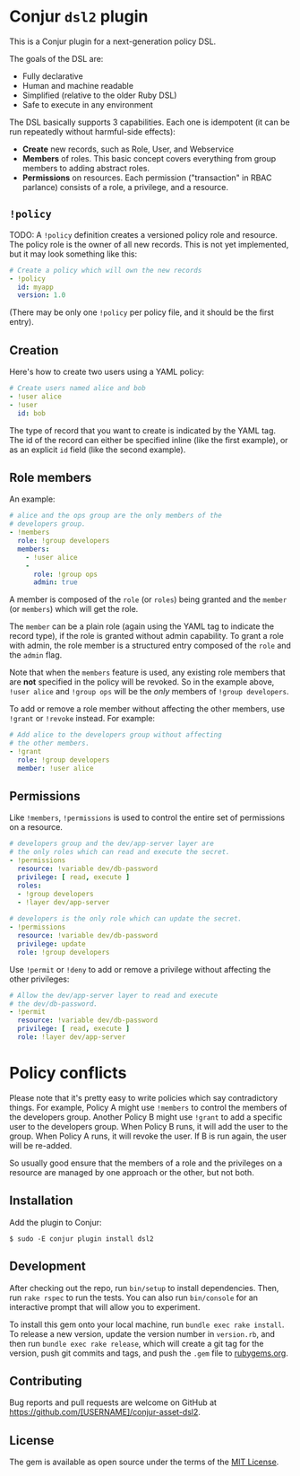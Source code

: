 # Conjur `dsl2` plugin

This is a Conjur plugin for a next-generation policy DSL.

The goals of the DSL are:

* Fully declarative
* Human and machine readable
* Simplified (relative to the older Ruby DSL)
* Safe to execute in any environment

The DSL basically supports 3 capabilities. Each one is idempotent (it can be run repeatedly without harmful-side effects):

* **Create** new records, such as Role, User, and Webservice
* **Members** of roles. This basic concept covers everything from group members to adding abstract roles.
* **Permissions** on resources. Each permission ("transaction" in RBAC parlance) consists of a role, a privilege, and a resource. 

## `!policy`

TODO: A `!policy` definition creates a versioned policy role and resource. The policy role is the owner of all new records. This is not yet implemented, but it may look something like this:

```yaml
# Create a policy which will own the new records
- !policy
  id: myapp
  version: 1.0
```

(There may be only one `!policy` per policy file, and it should be the first entry).

## Creation

Here's how to create two users using a YAML policy:

```yaml
# Create users named alice and bob
- !user alice
- !user
  id: bob
```

The type of record that you want to create is indicated by the YAML tag. The id of the record can either be specified inline (like the first example), or as an explicit `id` field (like the second example).

## Role members

An example:

```yaml
# alice and the ops group are the only members of the 
# developers group.
- !members
  role: !group developers
  members:
    - !user alice
    - 
      role: !group ops
      admin: true

```

A member is composed of the `role` (or `roles`) being granted and the `member` (or `members`) which will get the role. 

The `member` can be a plain role (again using the YAML tag to indicate the record type), if the role is granted without admin capability. To grant a role with admin, the role member is a structured entry composed of the `role` and the `admin` flag.

Note that when the `members` feature is used, any existing role members that are **not** specified in the policy will be revoked. So in the example above, `!user alice` and `!group ops` will be the *only* members of `!group developers`.

To add or remove a role member without affecting the other members, use `!grant`  or `!revoke` instead. For example:

```yaml
# Add alice to the developers group without affecting
# the other members.
- !grant
  role: !group developers
  member: !user alice
```

## Permissions

Like `!members`, `!permissions` is used to control the entire set of permissions on a resource.

```yaml
# developers group and the dev/app-server layer are
# the only roles which can read and execute the secret.
- !permissions
  resource: !variable dev/db-password
  privilege: [ read, execute ]
  roles:
  - !group developers
  - !layer dev/app-server
  
# developers is the only role which can update the secret.
- !permissions
  resource: !variable dev/db-password
  privilege: update
  role: !group developers
```

Use `!permit` or `!deny` to add or remove a privilege without affecting the other privileges:

```yaml
# Allow the dev/app-server layer to read and execute
# the dev/db-password.
- !permit
  resource: !variable dev/db-password
  privilege: [ read, execute ]
  role: !layer dev/app-server
```

# Policy conflicts

Please note that it's pretty easy to write policies which say contradictory things. For example, Policy A might use `!members` to control the members of the developers group. Another Policy B might use `!grant` to add a specific user to the developers group. When Policy B runs, it will add the user to the group. When Policy A runs, it will revoke the user. If B is run again, the user will be re-added. 

So usually good ensure that the members of a role and the privileges on a resource are managed by one approach or the other, but not both.

## Installation

Add the plugin to Conjur:

```sh-session
$ sudo -E conjur plugin install dsl2
```

## Development

After checking out the repo, run `bin/setup` to install dependencies. Then, run `rake rspec` to run the tests. You can also run `bin/console` for an interactive prompt that will allow you to experiment.

To install this gem onto your local machine, run `bundle exec rake install`. To release a new version, update the version number in `version.rb`, and then run `bundle exec rake release`, which will create a git tag for the version, push git commits and tags, and push the `.gem` file to [rubygems.org](https://rubygems.org).

## Contributing

Bug reports and pull requests are welcome on GitHub at https://github.com/[USERNAME]/conjur-asset-dsl2.


## License

The gem is available as open source under the terms of the [MIT License](http://opensource.org/licenses/MIT).

